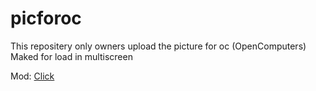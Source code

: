 # picforoc

This repositery only owners upload the picture for oc (OpenComputers)
Maked for load in multiscreen

Mod: [Click](https://www.curseforge.com/minecraft/mc-mods/opencomputers)
